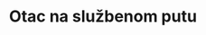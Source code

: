---
slug:              "otac-na-sluzbenom-putu"
title:             "Otac na službenom putu"
authors:           "Abdulah Sidran"
goodreads_id:      "11834536"
img:               "https://images.gr-assets.com/books/1424293411l/11834536.jpg"
excerpt:           "Tužno. Literaturna građa (pripovetka ?) na početku knjižice mi je delovala sirovije i istinskije nego filmski scenario 
                    u nastavku, ali oba bolno slikovito prikazuju ljudsku nesreću i siromaštvo kroz oči deteta."
tags:
  - aaa-Abdulah-Sidran
  - bbb-scenario
  - bbb-drama
  - bbb-SFRJ
  
---